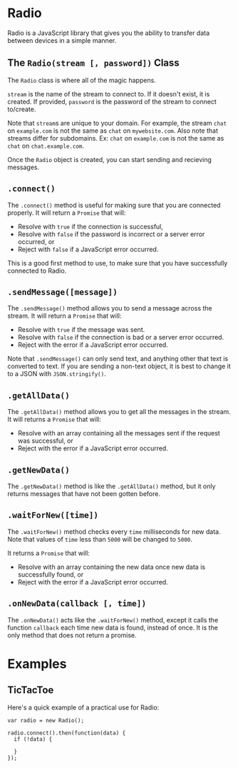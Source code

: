 # Radio
Radio is a JavaScript library that gives you the ability to transfer data between devices in a simple manner.

## The `Radio(stream [, password])` Class
The `Radio` class is where all of the magic happens.

`stream` is the name of the stream to connect to. If it doesn't exist, it is created.
If provided, `password` is the password of the stream to connect to/create.

Note that `stream`s are unique to your domain. For example, the stream `chat` on `example.com` is not the same as `chat` on `mywebsite.com`. Also note that streams differ for subdomains. Ex: `chat` on `example.com` is not the same as `chat` on `chat.example.com`.

Once the `Radio` object is created, you can start sending and recieving messages.

## `.connect()`
The `.connect()` method is useful for making sure that you are connected properly. It will return a `Promise` that will:
 - Resolve with `true` if the connection is successful,
 - Resolve with `false` if the password is incorrect or a server error occurred, or
 - Reject with `false` if a JavaScript error occurred.

This is a good first method to use, to make sure that you have successfully connected to Radio.

## `.sendMessage([message])`
The `.sendMessage()` method allows you to send a message across the stream. It will return a `Promise` that will:
 - Resolve with `true` if the message was sent.
 - Resolve with `false` if the connection is bad or a server error occurred.
 - Reject with the error if a JavaScript error occurred.

Note that `.sendMessage()` can only send text, and anything other that text is converted to text. If you are sending a non-text object, it is best to change it to a JSON with `JSON.stringify()`.

## `.getAllData()`
The `.getAllData()` method allows you to get all the messages in the stream. It will returns a `Promise` that will:
 - Resolve with an array containing all the messages sent if the request was successful, or
 - Reject with the error if a JavaScript error occurred.

## `.getNewData()`
The `.getNewData()` method is like the `.getAllData()` method, but it only returns messages that have not been gotten before.

## `.waitForNew([time])`
The `.waitForNew()` method checks every `time` milliseconds for new data. Note that values of `time` less than `5000` will be changed to `5000`.

It returns a `Promise` that will:
 - Resolve with an array containing the new data once new data is successfully found, or
 - Reject with the error if a JavaScript error occurred.

## `.onNewData(callback [, time])`
The `.onNewData()` acts like the `.waitForNew()` method, except it calls the function `callback` each time new data is found, instead of once. It is the only method that does not return a promise.

# Examples

## TicTacToe
Here's a quick example of a practical use for Radio:

```
var radio = new Radio();

radio.connect().then(function(data) {
  if (!data) {
    
  }
});
```
